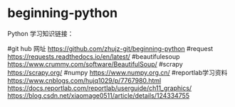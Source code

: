 # beginning-python
Python 学习知识链接：

#git hub 网址
https://github.com/zhujz-git/beginning-python
#request
https://requests.readthedocs.io/en/latest/
#beautifulesoup
https://www.crummy.com/software/BeautifulSoup/
#scrapy
https://scrapy.org/
#numpy
https://www.numpy.org.cn/
#reportlab学习资料
https://www.cnblogs.com/hujq1029/p/7767980.html
https://docs.reportlab.com/reportlab/userguide/ch11_graphics/
https://blog.csdn.net/xiaomage0511/article/details/124334755